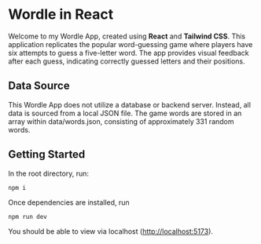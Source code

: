 # Wordle in React

Welcome to my Wordle App, created using <b>React</b> and <b>Tailwind CSS</b>. This application replicates the popular word-guessing game where players have six attempts to guess a five-letter word. The app provides visual feedback after each guess, indicating correctly guessed letters and their positions.

## Data Source

This Wordle App does not utilize a database or backend server. Instead, all data is sourced from a local JSON file. The game words are stored in an array within data/words.json, consisting of approximately 331 random words.

## Getting Started

In the root directory, run:

```console
npm i
```

Once dependencies are installed, run

```console
npm run dev
```

You should be able to view via localhost ([http://localhost:5173](http://localhost:5173)).
